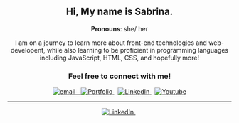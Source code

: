 <!--
**sabrinaira/sabrinaira** is a ✨ _special_ ✨ repository because its `README.md` (this file) appears on your GitHub profile.

Here are some ideas to get you started:

- 🔭 I’m currently working on ...
- 🌱 I’m currently learning ...
- 👯 I’m looking to collaborate on ...
- 🤔 I’m looking for help with ...
- 💬 Ask me about ...
- 📫 How to reach me: ...
- 😄 Pronouns: ...
- ⚡ Fun fact: ...
-->

<center>

## Hi, My name is Sabrina.

**Pronouns**: she/ her <br>

I am on a journey to learn more about front-end technologies and web-developent, while also learning to be proficient in programming languages including JavaScript, HTML, CSS, and hopefully more!

### Feel free to connect with me!

<div>
<a href="mailto:tech_sabby-online@yahoo.com" target="_blank">
  <img src="https://img.shields.io/badge/email-me?style=for-the-badge&color=purple" alt="email"/> &nbsp;
<a href="https://sabrinaira.github.io/portfolio/" target="_blank">
  <img src="https://img.shields.io/badge/Portoflio-pink?style=for-the-badge&logoColor=pink&labelColor=pink" alt="Portfolio"/>
</a> &nbsp;
<a href="https://www.linkedin.com/in/sabrinapira/" target="_blank">
  <img src="https://img.shields.io/badge/LinkedIn-0077B5?style=for-the-badge&logo=linkedin&logoColor=white" alt="LinkedIn"/>
</a> &nbsp;
<a href="https://www.youtube.com/@techsabby"  
 target="_blank">
  <img src="https://img.shields.io/badge/Youtube-red?style=for-the-badge&logo=youtube&logoColor=white&logoSize=auto&labelColor=red" alt="Youtube"/>
</a>
</div>

---

<div>
<a href="https://www.linkedin.com/in/sabrinapira/" target="_blank">
  <img src="https://www.codewars.com/users/techsabby/badges/large" alt="LinkedIn"/>
</a> &nbsp;
</div>
<center>

